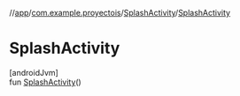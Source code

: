 //[app](../../../index.md)/[com.example.proyectois](../index.md)/[SplashActivity](index.md)/[SplashActivity](-splash-activity.md)

# SplashActivity

[androidJvm]\
fun [SplashActivity](-splash-activity.md)()
